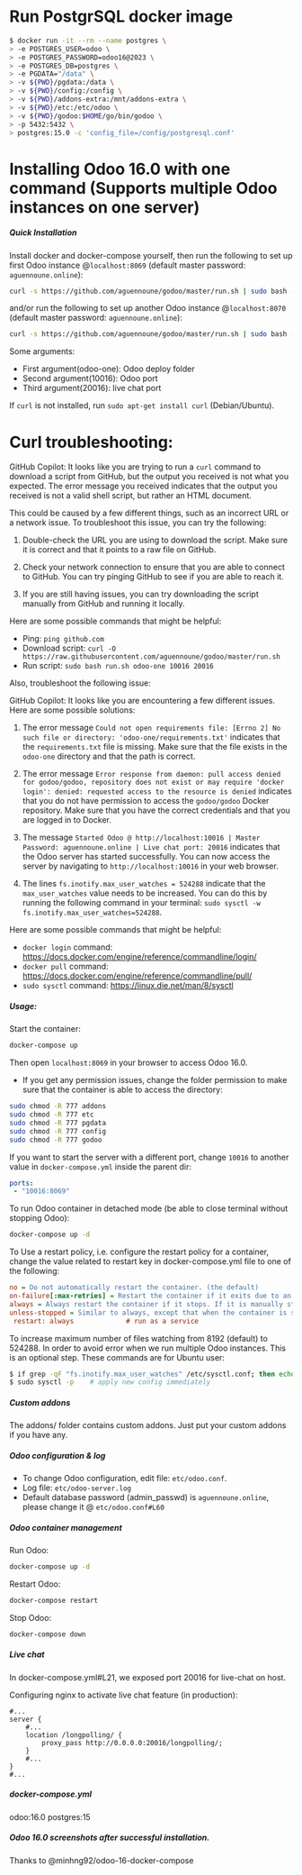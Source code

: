 # Run PostgrSQL docker image

```bash
$ docker run -it --rm --name postgres \
> -e POSTGRES_USER=odoo \
> -e POSTGRES_PASSWORD=odoo16@2023 \
> -e POSTGRES_DB=postgres \
> -e PGDATA="/data" \
> -v ${PWD}/pgdata:/data \
> -v ${PWD}/config:/config \
> -v ${PWD}/addons-extra:/mnt/addons-extra \
> -v ${PWD}/etc:/etc/odoo \
> -v ${PWD}/godoo:$HOME/go/bin/godoo \
> -p 5432:5432 \
> postgres:15.0 -c 'config_file=/config/postgresql.conf'
```

# Installing Odoo 16.0 with one command (Supports multiple Odoo instances on one server)

##### Quick Installation

Install docker and docker-compose yourself, then run the following to set up first Odoo instance @`localhost:8069` (default master password: `aguennoune.online`):

```bash
curl -s https://github.com/aguennoune/godoo/master/run.sh | sudo bash -s odoo-one 10016 20016
```
and/or run the following to set up another Odoo instance @`localhost:8070` (default master password: `aguennoune.online`):

```bash
curl -s https://github.com/aguennoune/godoo/master/run.sh | sudo bash -s odoo-two 11016 21016
```
Some arguments:
- First argument(odoo-one): Odoo deploy folder
- Second argument(10016): Odoo port
- Third argument(20016): live chat port

If `curl` is not installed, run `sudo apt-get install curl` (Debian/Ubuntu).

# Curl troubleshooting:

GitHub Copilot: It looks like you are trying to run a `curl` command to download a script from GitHub, but the output you received is not what you expected. The error message you received indicates that the output you received is not a valid shell script, but rather an HTML document.

This could be caused by a few different things, such as an incorrect URL or a network issue. To troubleshoot this issue, you can try the following:

1. Double-check the URL you are using to download the script. Make sure it is correct and that it points to a raw file on GitHub.

2. Check your network connection to ensure that you are able to connect to GitHub. You can try pinging GitHub to see if you are able to reach it.

3. If you are still having issues, you can try downloading the script manually from GitHub and running it locally.

Here are some possible commands that might be helpful:

- Ping: `ping github.com`
- Download script: `curl -O https://raw.githubusercontent.com/aguennoune/godoo/master/run.sh`
- Run script: `sudo bash run.sh odoo-one 10016 20016`

Also, troubleshoot the following issue:

GitHub Copilot: It looks like you are encountering a few different issues. Here are some possible solutions:

1. The error message `Could not open requirements file: [Errno 2] No such file or directory: 'odoo-one/requirements.txt'` indicates that the `requirements.txt` file is missing. Make sure that the file exists in the `odoo-one` directory and that the path is correct.

2. The error message `Error response from daemon: pull access denied for godoo/godoo, repository does not exist or may require 'docker login': denied: requested access to the resource is denied` indicates that you do not have permission to access the `godoo/godoo` Docker repository. Make sure that you have the correct credentials and that you are logged in to Docker.

3. The message `Started Odoo @ http://localhost:10016 | Master Password: aguennoune.online | Live chat port: 20016` indicates that the Odoo server has started successfully. You can now access the server by navigating to `http://localhost:10016` in your web browser.

4. The lines `fs.inotify.max_user_watches = 524288` indicate that the `max_user_watches` value needs to be increased. You can do this by running the following command in your terminal: `sudo sysctl -w fs.inotify.max_user_watches=524288`.

Here are some possible commands that might be helpful:

- `docker login` command: https://docs.docker.com/engine/reference/commandline/login/
- `docker pull` command: https://docs.docker.com/engine/reference/commandline/pull/
- `sudo sysctl` command: https://linux.die.net/man/8/sysctl

##### Usage:

Start the container:

```bash
docker-compose up
```
Then open `localhost:8069` in your browser to access Odoo 16.0.

- If you get any permission issues, change the folder permission to make sure that the container is able to access the directory:

```bash
sudo chmod -R 777 addons
sudo chmod -R 777 etc
sudo chmod -R 777 pgdata
sudo chmod -R 777 config
sudo chmod -R 777 godoo
```

If you want to start the server with a different port, change `10016` to another value in `docker-compose.yml` inside the parent dir:

```yaml
ports:
 - "10016:8069"
```

To run Odoo container in detached mode (be able to close terminal without stopping Odoo):

```bash
docker-compose up -d
```

To Use a restart policy, i.e. configure the restart policy for a container, change the value related to restart key in docker-compose.yml file to one of the following:

```ini
no = Do not automatically restart the container. (the default)
on-failure[:max-retries] = Restart the container if it exits due to an error, which manifests as a non-zero exit code. Optionally, limit the number of times the Docker daemon attempts to restart the container using the :max-retries option.
always = Always restart the container if it stops. If it is manually stopped, it is restarted only when Docker daemon restarts or the container itself is manually restarted. (See the second bullet listed in restart policy details)
unless-stopped = Similar to always, except that when the container is stopped (manually or otherwise), it is not restarted even after Docker daemon restarts.
 restart: always             # run as a service
```

To increase maximum number of files watching from 8192 (default) to 524288. In order to avoid error when we run multiple Odoo instances. This is an optional step. These commands are for Ubuntu user:

```bash
$ if grep -qF "fs.inotify.max_user_watches" /etc/sysctl.conf; then echo $(grep -F "fs.inotify.max_user_watches" /etc/sysctl.conf); else echo "fs.inotify.max_user_watches = 524288" | sudo tee -a /etc/sysctl.conf; fi
$ sudo sysctl -p    # apply new config immediately
```

##### Custom addons
The addons/ folder contains custom addons. Just put your custom addons if you have any.

##### Odoo configuration & log

- To change Odoo configuration, edit file: `etc/odoo.conf`.
- Log file: `etc/odoo-server.log`
- Default database password (admin_passwd) is `aguennoune.online`, please change it @ `etc/odoo.conf#L60`

##### Odoo container management
Run Odoo:

```bash
docker-compose up -d
```

Restart Odoo:

```bash
docker-compose restart
```

Stop Odoo:

```bash
docker-compose down
```

##### Live chat
In docker-compose.yml#L21, we exposed port 20016 for live-chat on host.

Configuring nginx to activate live chat feature (in production):

```nginx	
#...
server {
    #...
    location /longpolling/ {
        proxy_pass http://0.0.0.0:20016/longpolling/;
    }
    #...
}
#...
```

##### docker-compose.yml
odoo:16.0
postgres:15


##### Odoo 16.0 screenshots after successful installation.








Thanks to @minhng92/odoo-16-docker-compose